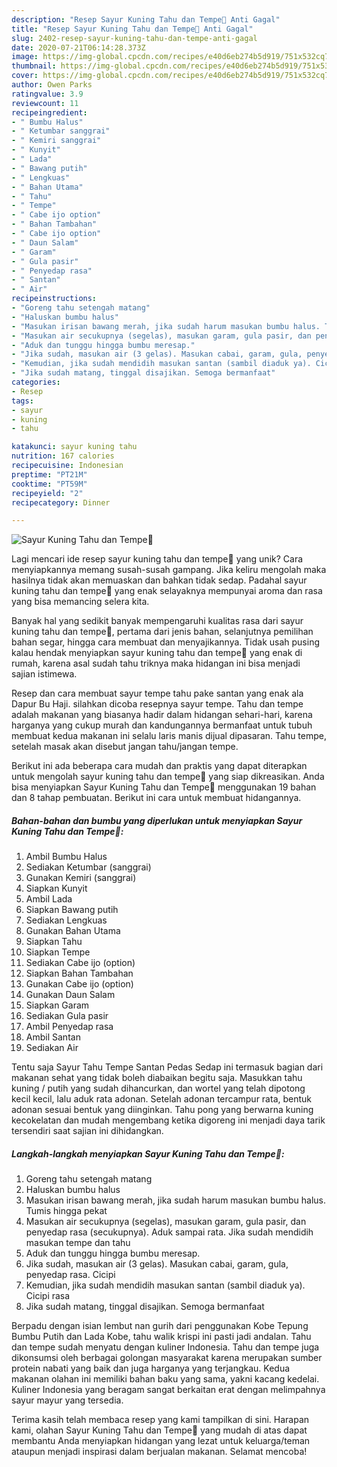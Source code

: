 ```yaml
---
description: "Resep Sayur Kuning Tahu dan Tempe🥘 Anti Gagal"
title: "Resep Sayur Kuning Tahu dan Tempe🥘 Anti Gagal"
slug: 2402-resep-sayur-kuning-tahu-dan-tempe-anti-gagal
date: 2020-07-21T06:14:28.373Z
image: https://img-global.cpcdn.com/recipes/e40d6eb274b5d919/751x532cq70/sayur-kuning-tahu-dan-tempe🥘-foto-resep-utama.jpg
thumbnail: https://img-global.cpcdn.com/recipes/e40d6eb274b5d919/751x532cq70/sayur-kuning-tahu-dan-tempe🥘-foto-resep-utama.jpg
cover: https://img-global.cpcdn.com/recipes/e40d6eb274b5d919/751x532cq70/sayur-kuning-tahu-dan-tempe🥘-foto-resep-utama.jpg
author: Owen Parks
ratingvalue: 3.9
reviewcount: 11
recipeingredient:
- " Bumbu Halus"
- " Ketumbar sanggrai"
- " Kemiri sanggrai"
- " Kunyit"
- " Lada"
- " Bawang putih"
- " Lengkuas"
- " Bahan Utama"
- " Tahu"
- " Tempe"
- " Cabe ijo option"
- " Bahan Tambahan"
- " Cabe ijo option"
- " Daun Salam"
- " Garam"
- " Gula pasir"
- " Penyedap rasa"
- " Santan"
- " Air"
recipeinstructions:
- "Goreng tahu setengah matang"
- "Haluskan bumbu halus"
- "Masukan irisan bawang merah, jika sudah harum masukan bumbu halus. Tumis hingga pekat"
- "Masukan air secukupnya (segelas), masukan garam, gula pasir, dan penyedap rasa (secukupnya). Aduk sampai rata. Jika sudah mendidih masukan tempe dan tahu"
- "Aduk dan tunggu hingga bumbu meresap."
- "Jika sudah, masukan air (3 gelas). Masukan cabai, garam, gula, penyedap rasa. Cicipi"
- "Kemudian, jika sudah mendidih masukan santan (sambil diaduk ya). Cicipi rasa"
- "Jika sudah matang, tinggal disajikan. Semoga bermanfaat"
categories:
- Resep
tags:
- sayur
- kuning
- tahu

katakunci: sayur kuning tahu 
nutrition: 167 calories
recipecuisine: Indonesian
preptime: "PT21M"
cooktime: "PT59M"
recipeyield: "2"
recipecategory: Dinner

---
```



![Sayur Kuning Tahu dan Tempe🥘](https://img-global.cpcdn.com/recipes/e40d6eb274b5d919/751x532cq70/sayur-kuning-tahu-dan-tempe🥘-foto-resep-utama.jpg)

Lagi mencari ide resep sayur kuning tahu dan tempe🥘 yang unik? Cara menyiapkannya memang susah-susah gampang. Jika keliru mengolah maka hasilnya tidak akan memuaskan dan bahkan tidak sedap. Padahal sayur kuning tahu dan tempe🥘 yang enak selayaknya mempunyai aroma dan rasa yang bisa memancing selera kita.

Banyak hal yang sedikit banyak mempengaruhi kualitas rasa dari sayur kuning tahu dan tempe🥘, pertama dari jenis bahan, selanjutnya pemilihan bahan segar, hingga cara membuat dan menyajikannya. Tidak usah pusing kalau hendak menyiapkan sayur kuning tahu dan tempe🥘 yang enak di rumah, karena asal sudah tahu triknya maka hidangan ini bisa menjadi sajian istimewa.

Resep dan cara membuat sayur tempe tahu pake santan yang enak ala Dapur Bu Haji. silahkan dicoba resepnya sayur tempe. Tahu dan tempe adalah makanan yang biasanya hadir dalam hidangan sehari-hari, karena harganya yang cukup murah dan kandungannya bermanfaat untuk tubuh membuat kedua makanan ini selalu laris manis dijual dipasaran. Tahu tempe, setelah masak akan disebut jangan tahu/jangan tempe.


Berikut ini ada beberapa cara mudah dan praktis yang dapat diterapkan untuk mengolah sayur kuning tahu dan tempe🥘 yang siap dikreasikan. Anda bisa menyiapkan Sayur Kuning Tahu dan Tempe🥘 menggunakan 19 bahan dan 8 tahap pembuatan. Berikut ini cara untuk membuat hidangannya.

<!--inarticleads1-->

##### Bahan-bahan dan bumbu yang diperlukan untuk menyiapkan Sayur Kuning Tahu dan Tempe🥘:

1. Ambil  Bumbu Halus
1. Sediakan  Ketumbar (sanggrai)
1. Gunakan  Kemiri (sanggrai)
1. Siapkan  Kunyit
1. Ambil  Lada
1. Siapkan  Bawang putih
1. Sediakan  Lengkuas
1. Gunakan  Bahan Utama
1. Siapkan  Tahu
1. Siapkan  Tempe
1. Sediakan  Cabe ijo (option)
1. Siapkan  Bahan Tambahan
1. Gunakan  Cabe ijo (option)
1. Gunakan  Daun Salam
1. Siapkan  Garam
1. Sediakan  Gula pasir
1. Ambil  Penyedap rasa
1. Ambil  Santan
1. Sediakan  Air


Tentu saja Sayur Tahu Tempe Santan Pedas Sedap ini termasuk bagian dari makanan sehat yang tidak boleh diabaikan begitu saja. Masukkan tahu kuning / putih yang sudah dihancurkan, dan wortel yang telah dipotong kecil kecil, lalu aduk rata adonan. Setelah adonan tercampur rata, bentuk adonan sesuai bentuk yang diinginkan. Tahu pong yang berwarna kuning kecokelatan dan mudah mengembang ketika digoreng ini menjadi daya tarik tersendiri saat sajian ini dihidangkan. 

<!--inarticleads2-->

##### Langkah-langkah menyiapkan Sayur Kuning Tahu dan Tempe🥘:

1. Goreng tahu setengah matang
1. Haluskan bumbu halus
1. Masukan irisan bawang merah, jika sudah harum masukan bumbu halus. Tumis hingga pekat
1. Masukan air secukupnya (segelas), masukan garam, gula pasir, dan penyedap rasa (secukupnya). Aduk sampai rata. Jika sudah mendidih masukan tempe dan tahu
1. Aduk dan tunggu hingga bumbu meresap.
1. Jika sudah, masukan air (3 gelas). Masukan cabai, garam, gula, penyedap rasa. Cicipi
1. Kemudian, jika sudah mendidih masukan santan (sambil diaduk ya). Cicipi rasa
1. Jika sudah matang, tinggal disajikan. Semoga bermanfaat


Berpadu dengan isian lembut nan gurih dari penggunakan Kobe Tepung Bumbu Putih dan Lada Kobe, tahu walik krispi ini pasti jadi andalan. Tahu dan tempe sudah menyatu dengan kuliner Indonesia. Tahu dan tempe juga dikonsumsi oleh berbagai golongan masyarakat karena merupakan sumber protein nabati yang baik dan juga harganya yang terjangkau. Kedua makanan olahan ini memiliki bahan baku yang sama, yakni kacang kedelai. Kuliner Indonesia yang beragam sangat berkaitan erat dengan melimpahnya sayur mayur yang tersedia. 

Terima kasih telah membaca resep yang kami tampilkan di sini. Harapan kami, olahan Sayur Kuning Tahu dan Tempe🥘 yang mudah di atas dapat membantu Anda menyiapkan hidangan yang lezat untuk keluarga/teman ataupun menjadi inspirasi dalam berjualan makanan. Selamat mencoba!
